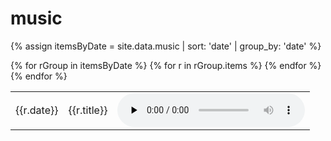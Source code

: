 # music
{% assign itemsByDate = site.data.music | sort: 'date' | group_by: 'date' %}

<table>
    {% for rGroup in itemsByDate %}
        {% for r in rGroup.items %}
            <tr>
                <td>{{r.date}}</td>
                <td>
                    {{r.title}}
                </td>
                <td>
                    <audio src="{{site.url}}/recordings/{{r.path}}" controls controlsList="nodownload" preload="none" />
                </td>
            </tr>
        {% endfor %}
    {% endfor %}
</table>
